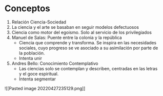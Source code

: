 # Conceptos
1. Relación Ciencia-Sociedad
2. La ciencia y el arte se basaban en seguir modelos defectuosos
3. Ciencia como motor del egoismo. Solo al servicio de los privilegiados
4. Manuel de Salas: Puente entre la colonia y la república
   - Ciencia que comprende y transforma. Se inspira en las necesidades sociales, cuyo progreso se ve asociado a su asimilación por parte de la población.
   - Intenta unir
5. Andres Bello: Conocimiento Contemplativo
   - Las ciencias solo se contemplan y describen, centradas en las letras y el goce espiritual.
   - Intenta segmentar 

![[Pasted image 20220427235129.png]]
